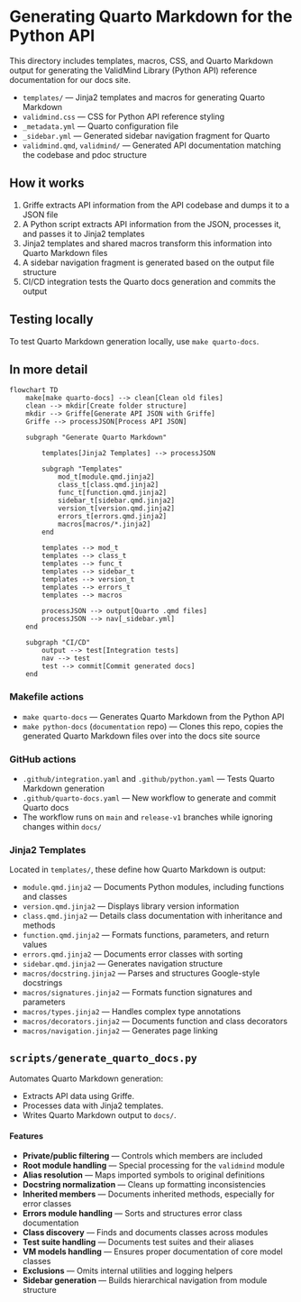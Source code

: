 # Generating Quarto Markdown for the Python API

This directory includes templates, macros, CSS, and Quarto Markdown output for generating the ValidMind Library (Python API) reference documentation for our docs site.

- `templates/` — Jinja2 templates and macros for generating Quarto Markdown
- `validmind.css` — CSS for Python API reference styling
- `_metadata.yml` — Quarto configuration file
- `_sidebar.yml` — Generated sidebar navigation fragment for Quarto
- `validmind.qmd`, `validmind/` — Generated API documentation matching the codebase and pdoc structure

## How it works

1. Griffe extracts API information from the API codebase and dumps it to a JSON file 
2. A Python script extracts API information from the JSON, processes it, and passes it to Jinja2 templates
3. Jinja2 templates and shared macros transform this information into Quarto Markdown files
4. A sidebar navigation fragment is generated based on the output file structure
5. CI/CD integration tests the Quarto docs generation and commits the output

## Testing locally

To test Quarto Markdown generation locally, use `make quarto-docs`.

## In more detail

```mermaid
flowchart TD
    make[make quarto-docs] --> clean[Clean old files]
    clean --> mkdir[Create folder structure]
    mkdir --> Griffe[Generate API JSON with Griffe]
    Griffe --> processJSON[Process API JSON]
    
    subgraph "Generate Quarto Markdown"
        
        templates[Jinja2 Templates] --> processJSON
        
        subgraph "Templates"
            mod_t[module.qmd.jinja2]
            class_t[class.qmd.jinja2]
            func_t[function.qmd.jinja2]
            sidebar_t[sidebar.qmd.jinja2]
            version_t[version.qmd.jinja2]
            errors_t[errors.qmd.jinja2]
            macros[macros/*.jinja2]
        end
        
        templates --> mod_t
        templates --> class_t
        templates --> func_t
        templates --> sidebar_t
        templates --> version_t
        templates --> errors_t
        templates --> macros
        
        processJSON --> output[Quarto .qmd files]
        processJSON --> nav[_sidebar.yml]
    end
    
    subgraph "CI/CD"
        output --> test[Integration tests]
        nav --> test
        test --> commit[Commit generated docs]
    end
```

### Makefile actions

- `make quarto-docs` — Generates Quarto Markdown from the Python API
- `make python-docs` (`documentation` repo) — Clones this repo, copies the generated Quarto Markdown files over into the docs site source

### GitHub actions

- `.github/integration.yaml` and `.github/python.yaml` — Tests Quarto Markdown generation
- `.github/quarto-docs.yaml` — New workflow to generate and commit Quarto docs
- The workflow runs on `main` and `release-v1` branches while ignoring changes within `docs/`

### Jinja2 Templates

Located in `templates/`, these define how Quarto Markdown is output:

- `module.qmd.jinja2` — Documents Python modules, including functions and classes
- `version.qmd.jinja2` — Displays library version information
- `class.qmd.jinja2` — Details class documentation with inheritance and methods
- `function.qmd.jinja2` — Formats functions, parameters, and return values
- `errors.qmd.jinja2` — Documents error classes with sorting
- `sidebar.qmd.jinja2` — Generates navigation structure
- `macros/docstring.jinja2` — Parses and structures Google-style docstrings
- `macros/signatures.jinja2` — Formats function signatures and parameters
- `macros/types.jinja2` — Handles complex type annotations
- `macros/decorators.jinja2` — Documents function and class decorators
- `macros/navigation.jinja2` — Generates page linking

## `scripts/generate_quarto_docs.py`

Automates Quarto Markdown generation:

- Extracts API data using Griffe.
- Processes data with Jinja2 templates.
- Writes Quarto Markdown output to `docs/`.

#### Features

- **Private/public filtering** — Controls which members are included
- **Root module handling** — Special processing for the `validmind` module
- **Alias resolution** — Maps imported symbols to original definitions
- **Docstring normalization** — Cleans up formatting inconsistencies
- **Inherited members** — Documents inherited methods, especially for error classes
- **Errors module handling** — Sorts and structures error class documentation
- **Class discovery** — Finds and documents classes across modules
- **Test suite handling** — Documents test suites and their aliases
- **VM models handling** — Ensures proper documentation of core model classes
- **Exclusions** — Omits internal utilities and logging helpers
- **Sidebar generation** — Builds hierarchical navigation from module structure
